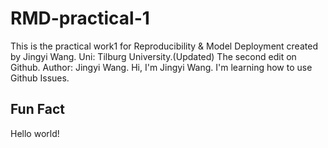 # RMD-practical-1
This is the practical work1 for Reproducibility &amp; Model Deployment created by Jingyi Wang.
Uni: Tilburg University.(Updated)
The second edit on Github.
Author: Jingyi Wang.
Hi, I'm Jingyi Wang.
I'm learning how to use Github Issues.
## Fun Fact
Hello world!